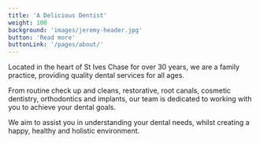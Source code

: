 ```yaml
---
title: 'A Delicious Dentist'
weight: 100
background: 'images/jeremy-header.jpg'
button: 'Read more'
buttonLink: '/pages/about/'
---
```


Located in the heart of St Ives Chase for over 30 years, we are a family practice, providing quality dental services for all ages.

From routine check up and cleans, restorative, root canals, cosmetic dentistry, orthodontics and implants, our team is dedicated to working with you to achieve your dental goals.

We aim to assist you in understanding your dental needs, whilst creating a happy, healthy and holistic environment.
